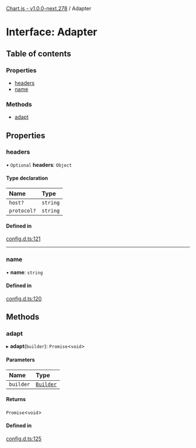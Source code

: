 [Chart.js - v1.0.0-next.278](../README.md) / Adapter

# Interface: Adapter

## Table of contents

### Properties

- [headers](Adapter.md#headers)
- [name](Adapter.md#name)

### Methods

- [adapt](Adapter.md#adapt)

## Properties

### headers

• `Optional` **headers**: `Object`

#### Type declaration

| Name | Type |
| :------ | :------ |
| `host?` | `string` |
| `protocol?` | `string` |

#### Defined in

[config.d.ts:121](https://github.com/sveltejs/kit/blob/f766a54d/packages/kit/types/config.d.ts#L121)

___

### name

• **name**: `string`

#### Defined in

[config.d.ts:120](https://github.com/sveltejs/kit/blob/f766a54d/packages/kit/types/config.d.ts#L120)

## Methods

### adapt

▸ **adapt**(`builder`): `Promise`<`void`\>

#### Parameters

| Name | Type |
| :------ | :------ |
| `builder` | [`Builder`](Builder.md) |

#### Returns

`Promise`<`void`\>

#### Defined in

[config.d.ts:125](https://github.com/sveltejs/kit/blob/f766a54d/packages/kit/types/config.d.ts#L125)
